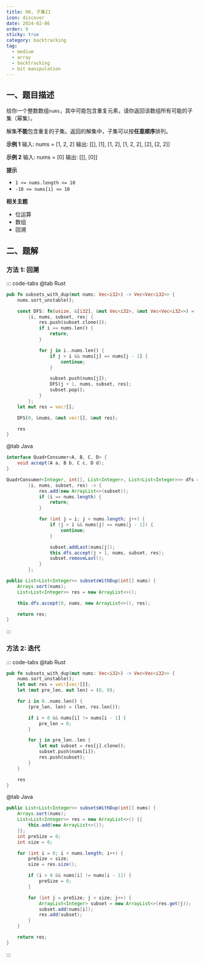 ```yaml
---
title: 90, 子集II
icon: discover
date: 2024-02-06
order: 9
sticky: true
category: backtracking
tag: 
  - medium
  - array
  - backtracking
  - bit manipulation
---
```


## 一、题目描述
给你一个整数数组`nums`，其中可能包含重复元素，请你返回该数组所有可能的子集（幂集）。

解集**不能**包含重复的子集。返回的解集中，子集可以按**任意顺序**排列。

**示例 1**
输入: nums = [1, 2, 2]
输出: [[], [1], [1, 2], [1, 2, 2], [2], [2, 2]]

**示例 2**
输入: nums = [0]
输出: [[], [0]]

**提示**
- `1 <= nums.length <= 10`
- `-10 <= nums[i] <= 10`

**相关主题**
- 位运算
- 数组
- 回溯


## 二、题解
### 方法 1: 回溯
::: code-tabs
@tab Rust
```rust
pub fn subsets_with_dup(mut nums: Vec<i32>) -> Vec<Vec<i32>> {
    nums.sort_unstable();

    const DFS: fn(usize, &[i32], &mut Vec<i32>, &mut Vec<Vec<i32>>) = 
        |i, nums, subset, res| {
            res.push(subset.clone());
            if i == nums.len() {
                return;
            }

            for j in i..nums.len() {
                if j > i && nums[j] == nums[j - 1] {
                    continue;
                }

                subset.push(nums[j]);
                DFS(j + 1, nums, subset, res);
                subset.pop();
            }
        };
    let mut res = vec![];

    DFS(0, &nums, &mut vec![], &mut res);

    res
}
```

@tab Java
```java
interface QuadrConsumer<A, B, C, D> {
    void accept(A a, B b, C c, D d);
}

QuadrConsumer<Integer, int[], List<Integer>, List<List<Integer>>> dfs =
        (i, nums, subset, res) -> {
            res.add(new ArrayList<>(subset));
            if (i == nums.length) {
                return;
            }

            for (int j = i; j < nums.length; j++) {
                if (j > i && nums[j] == nums[j - 1]) {
                    continue;
                }

                subset.addLast(nums[j]);
                this.dfs.accept(j + 1, nums, subset, res);
                subset.removeLast();
            }
        };

public List<List<Integer>> subsetsWithDup(int[] nums) {
    Arrays.sort(nums);
    List<List<Integer>> res = new ArrayList<>();

    this.dfs.accept(0, nums, new ArrayList<>(), res);

    return res;
}
```
:::

### 方法 2: 迭代
::: code-tabs
@tab Rust
```rust
pub fn subsets_with_dup(mut nums: Vec<i32>) -> Vec<Vec<i32>> {
    nums.sort_unstable();
    let mut res = vec![vec![]];
    let (mut pre_len, mut len) = (0, 0);

    for i in 0..nums.len() {
        (pre_len, len) = (len, res.len());

        if i > 0 && nums[i] != nums[i - 1] {
            pre_len = 0;
        }

        for j in pre_len..len {
            let mut subset = res[j].clone();
            subset.push(nums[i]);
            res.push(subset);
        }
    }

    res
}
```

@tab Java
```java
public List<List<Integer>> subsetsWithDup(int[] nums) {
    Arrays.sort(nums);
    List<List<Integer>> res = new ArrayList<>() {{
        this.add(new ArrayList<>());
    }};
    int preSize = 0;
    int size = 0;

    for (int i = 0; i < nums.length; i++) {
        preSize = size;
        size = res.size();

        if (i > 0 && nums[i] != nums[i - 1]) {
            preSize = 0;
        }

        for (int j = preSize; j < size; j++) {
            ArrayList<Integer> subset = new ArrayList<>(res.get(j));
            subset.add(nums[i]);
            res.add(subset);
        }
    }

    return res;
}
```
:::
